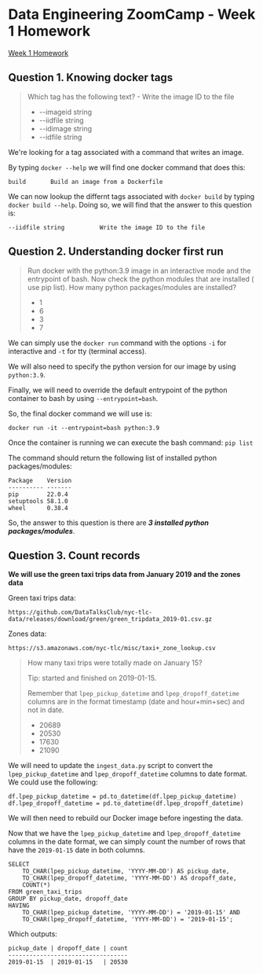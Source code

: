 # Data Engineering ZoomCamp - Week 1 Homework
[Week 1 Homework](https://github.com/DataTalksClub/data-engineering-zoomcamp/blob/main/cohorts/2023/week_1_docker_sql/homework.md)


## Question 1. Knowing docker tags
> Which tag has the following text? - Write the image ID to the file
>
> - --imageid string
> - --iidfile string
> - --idimage string
> - --idfile string

We're looking for a tag associated with a command that writes an image.

By typing `docker --help` we will find one docker command that does this:
```
build       Build an image from a Dockerfile
```

We can now lookup the differnt tags associated with `docker build` by typing `docker build --help`. Doing so, we will find that the answer to this question is:
```
--iidfile string          Write the image ID to the file
```


## Question 2. Understanding docker first run
> Run docker with the python:3.9 image in an interactive mode and the entrypoint of bash. Now check the python modules that are installed ( use pip list). How many python packages/modules are installed?
>
> - 1
> - 6
> - 3
> - 7

We can simply use the `docker run` command with the options `-i` for interactive and `-t` for tty (terminal access).

We will also need to specify the python version for our image by using `python:3.9`.

Finally, we will need to override the default entrypoint of the python container to bash by using `--entrypoint=bash`.

So, the final docker command we will use is:
```
docker run -it --entrypoint=bash python:3.9
```
Once the container is running we can execute the bash command: `pip list`

The command should return the following list of installed python packages/modules:
```
Package    Version
---------- -------
pip        22.0.4
setuptools 58.1.0
wheel      0.38.4
```
So, the answer to this question is there are **_3 installed python packages/modules_**.


## Question 3. Count records
**We will use the green taxi trips data from January 2019 and the zones data**

Green taxi trips data:
```
https://github.com/DataTalksClub/nyc-tlc-data/releases/download/green/green_tripdata_2019-01.csv.gz
```
Zones data:
```
https://s3.amazonaws.com/nyc-tlc/misc/taxi+_zone_lookup.csv
```
> How many taxi trips were totally made on January 15?
> 
> Tip: started and finished on 2019-01-15.
> 
> Remember that `lpep_pickup_datetime` and `lpep_dropoff_datetime` columns are in the format timestamp (date and hour+min+sec) and not in date.
> 
> - 20689
> - 20530
> - 17630
> - 21090

We will need to update the `ingest_data.py` script to convert the `lpep_pickup_datetime` and `lpep_dropoff_datetime` columns to date format. We could use the following:
```
df.lpep_pickup_datetime = pd.to_datetime(df.lpep_pickup_datetime)
df.lpep_dropoff_datetime = pd.to_datetime(df.lpep_dropoff_datetime)
```
We will then need to rebuild our Docker image before ingesting the data.

Now that we have the `lpep_pickup_datetime` and `lpep_dropoff_datetime` columns in the date format, we can simply count the number of rows that have the `2019-01-15` date in both columns.
```
SELECT
	TO_CHAR(lpep_pickup_datetime, 'YYYY-MM-DD') AS pickup_date,
	TO_CHAR(lpep_dropoff_datetime, 'YYYY-MM-DD') AS dropoff_date,
	COUNT(*)
FROM green_taxi_trips
GROUP BY pickup_date, dropoff_date
HAVING
	TO_CHAR(lpep_pickup_datetime, 'YYYY-MM-DD') = '2019-01-15' AND
	TO_CHAR(lpep_dropoff_datetime, 'YYYY-MM-DD') = '2019-01-15';
```
Which outputs:
```
pickup_date | dropoff_date | count
----------------------------------
2019-01-15  | 2019-01-15   | 20530
```
